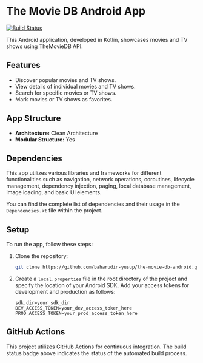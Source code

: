 # The Movie DB Android App

[![Build Status](https://github.com/baharudin-yusup/the-movie-db-android/actions/workflows/main_build_release.yml/badge.svg)](https://github.com/baharudin-yusup/the-movie-db-android/actions/workflows/main_build_release.yml)

This Android application, developed in Kotlin, showcases movies and TV shows using TheMovieDB API.

## Features

- Discover popular movies and TV shows.
- View details of individual movies and TV shows.
- Search for specific movies or TV shows.
- Mark movies or TV shows as favorites.

## App Structure

- **Architecture:** Clean Architecture
- **Modular Structure:** Yes

## Dependencies

This app utilizes various libraries and frameworks for different functionalities such as navigation, network operations, coroutines, lifecycle management, dependency injection, paging, local database management, image loading, and basic UI elements.

You can find the complete list of dependencies and their usage in the `Dependencies.kt` file within the project.

## Setup

To run the app, follow these steps:

1. Clone the repository:

   ```bash
   git clone https://github.com/baharudin-yusup/the-movie-db-android.git
   ```
2. Create a `local.properties` file in the root directory of the project and specify the location of your Android SDK. Add your access tokens for development and production as follows:
   ```properties
   sdk.dir=your_sdk_dir
   DEV_ACCESS_TOKEN=your_dev_access_token_here
   PROD_ACCESS_TOKEN=your_prod_access_token_here
   ```

## GitHub Actions

This project utilizes GitHub Actions for continuous integration. The build status badge above indicates the status of the automated build process.